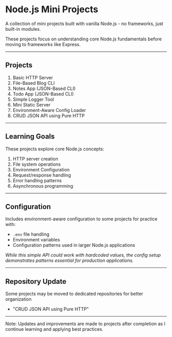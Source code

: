 # Node.js Mini Projects

A collection of mini projects built with vanilla Node.js - no frameworks, just built-in modules. 

These projects focus on understanding core Node.js fundamentals before moving to frameworks like Express.

---

## Projects

1. Basic HTTP Server
2. File-Based Blog CLI
3. Notes App (JSON-Based CLI)
4. Todo App (JSON-Based CLI)
5. Simple Logger Tool
6. Mini Static Server
7. Environment-Aware Config Loader
8. CRUD JSON API using Pure HTTP

---

## Learning Goals

These projects explore core Node.js concepts:

1. HTTP server creation
2. File system operations
3. Environment Configuration
4. Request/response handling
5. Error handling patterns
6. Asynchronous programming

---

## Configuration

Includes environment-aware configuration to some projects for practice with:

- `.env` file handling
- Environment variables  
- Configuration patterns used in larger Node.js applications

*While this simple API could work with hardcoded values, the config setup demonstrates patterns essential for production applications.*

---

## Repository Update

Some projects may be moved to dedicated repositories for better organization

- "CRUD JSON API using Pure HTTP"

---

Note: Updates and improvements are made to projects after completion as I continue learning and applying best practices. 

